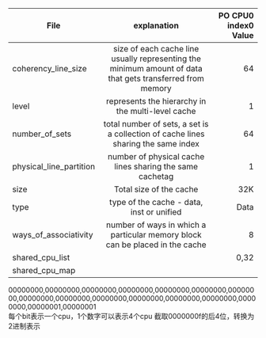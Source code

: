 |File         | explanation           | PO CPU0 index0 Value  |
| ------------- |:-------------:| -----:|
| coherency_line_size | size of each cache line usually representing the minimum amount of data that gets transferred from memory | 64 |
| level | represents the hierarchy in the multi-level cache      | 1 |
| number_of_sets | total number of sets, a set is a collection of cache lines sharing the same index  | 64 |
| physical_line_partition | number of physical cache lines sharing the same cachetag   | 1 |
| size | Total size of the cache     |  32K |
| type | type of the cache - data, inst or unified     | Data |
| ways_of_associativity | number of ways in which a particular memory block can be placed in the cache     |  8 |
| shared_cpu_list |       |    0,32 |
| shared_cpu_map |       |        |
00000000,00000000,00000000,00000000,00000000,00000000,00000000,00000000,00000000,00000000,00000000,00000000,00000000,00000000,00000001,00000001  
每个bit表示一个cpu，1个数字可以表示4个cpu 截取0000000f的后4位，转换为2进制表示
